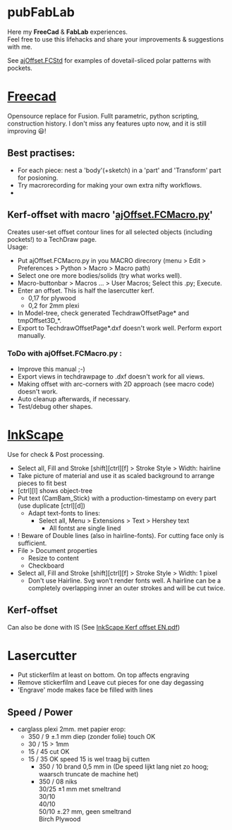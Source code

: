 # pubFabLab
Here my **FreeCad** & **FabLab** experiences.  
Feel free to use this lifehacks and share your improvements & suggestions with me.

See [ajOffset.FCStd](https://github.com/gitAjjk/pubFabLab/blob/main/ajOffset.FCStd) for examples of dovetail-sliced polar patterns with pockets.

# [Freecad](https://www.freecad.org/)
Opensource replace for Fusion. Fullt parametric, python scripting, construction history. I don't miss any features upto now, and it is still improving 😃!  
## Best practises:
  - For each piece: nest a 'body'(+sketch) in a 'part' and 'Transform' part for posioning.
  - Try macrorecording for making your own extra nifty workflows.
  - 
## **Kerf-offset** with macro '[ajOffset.FCMacro.py](https://github.com/gitAjjk/pubFabLab/blob/main/ajOffset.FCMacro.py)'
Creates user-set offset contour lines for all selected objects (including pockets!) to a TechDraw page.  
Usage:  
- Put ajOffset.FCMacro.py in you MACRO direcrory (menu > Edit > Preferences > Python > Macro > Macro path) 
- Select one ore more bodies/solids (try what works well).
- Macro-buttonbar > Macros ... > User Macros; Select this .py; Execute.
- Enter an offset. This is half the lasercutter kerf.
  - 0,17 for plywood
  - 0,2 for 2mm plexi
- In Model-tree, check generated TechdrawOffsetPage* and tmpOffset3D_*.
- Export to TechdrawOffsetPage*.dxf doesn't work well. Perform export manually. 
### ToDo with ajOffset.FCMacro.py :
  - Improve this manual ;-)
  - Export views in techdrawpage to .dxf doesn't work for all views.
  - Making offset with arc-corners with 2D approach (see macro code) doesn't work.
  - Auto cleanup afterwards, if necessary.
  - Test/debug other shapes.

# [InkScape](https://inkscape.org/)
Use for check & Post processing.  
- Select all, Fill and Stroke [shift][ctrl][f] > Stroke Style > Width: hairline
- Take picture of material and use it as scaled background to arrange pieces to fit best  
- [ctrl][l] shows object-tree  
- Put text (CamBam_Stick) with a production-timestamp on every part (use duplicate [ctrl][d])
  - Adapt text-fonts to lines:
    - Select all, Menu > Extensions > Text > Hershey text
      - All fontst are single lined
- ! Beware of Double lines (also in hairline-fonts). For cutting face only is sufficient.
- File > Document properties
  - Resize to content
  - Checkboard
- Select all, Fill and Stroke [shift][ctrl][f] > Stroke Style > Width: 1 pixel
  - Don't use Hairline. Svg won't render fonts well. A hairline can be a completely overlapping inner an outer strokes and will be cut twice.

## **Kerf-offset**  
Can also be done with IS (See [InkScape Kerf offset EN.pdf](https://github.com/gitAjjk/pubFabLab/blob/main/InkScape%20Kerf%20offset%20EN%200.2.pdf))  

# Lasercutter
- Put stickerfilm at least on bottom. On top affects engraving  
- Remove stickerfilm and Leave cut pieces for one day degassing  
- 'Engrave' mode makes face be filled with lines  

## Speed / Power  
- carglass plexi 2mm. met papier erop:  
	- 350 / 9 ±.1 mm diep (zonder folie) touch OK  
	- 30 / 15   > 1mm  
	- 15 / 45  cut OK  
  - 15 / 35	OK	speed 15 is wel traag bij cutten  
	- 350 / 10 brand 0,5 mm in (De speed lijkt lang niet zo hoog; waarsch truncate de machine het)  
	- 350 / 08 niks  
		30/25 ±1 mm met smeltrand  
		30/10   
		40/10  
		50/10 ±.2? mm, geen smeltrand  
Birch Plywood
